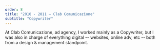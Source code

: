 ```yaml
---
order: 8
title: "2010 - 2011 — Clab Comunicazione"
subtitle: "Copywriter"
---
```


At Clab Comunicazione, ad agency, I worked mainly as a Copywriter, but I was also in charge of everything digital -- websites, online adv, etc -- both from a design &amp; management standpoint.
